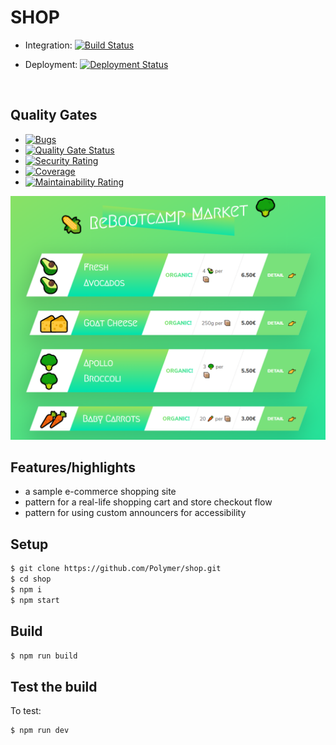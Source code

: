 # SHOP

- Integration: [![Build Status](https://dev.azure.com/alexismateo-org/super-market/_apis/build/status/super-market?branchName=master)](https://dev.azure.com/alexismateo-org/super-market/_build/latest?definitionId=4&branchName=master)

- Deployment: [![Deployment Status](https://vsrm.dev.azure.com/alexismateo-org/_apis/public/Release/badge/84431c95-62a6-4d2a-9672-7432ffaf6b82/1/1)](https://vsrm.dev.azure.com/alexismateo-org/_apis/public/Release/badge/84431c95-62a6-4d2a-9672-7432ffaf6b82/1/1)
<br/>

## Quality Gates
- [![Bugs](http://sonarqubecaribe.eastus2.cloudapp.azure.com/api/project_badges/measure?project=SuperMarket&metric=bugs)](http://sonarqubecaribe.eastus2.cloudapp.azure.com/dashboard?id=SuperMarket)
- [![Quality Gate Status](http://sonarqubecaribe.eastus2.cloudapp.azure.com/api/project_badges/measure?project=SuperMarket&metric=alert_status)](http://sonarqubecaribe.eastus2.cloudapp.azure.com/dashboard?id=SuperMarket)
- [![Security Rating](http://sonarqubecaribe.eastus2.cloudapp.azure.com/api/project_badges/measure?project=SuperMarket&metric=security_rating)](http://sonarqubecaribe.eastus2.cloudapp.azure.com/dashboard?id=SuperMarket)
- [![Coverage](http://sonarqubecaribe.eastus2.cloudapp.azure.com/api/project_badges/measure?project=SuperMarket&metric=coverage)](http://sonarqubecaribe.eastus2.cloudapp.azure.com/dashboard?id=SuperMarket)
- [![Maintainability Rating](http://sonarqubecaribe.eastus2.cloudapp.azure.com/api/project_badges/measure?project=SuperMarket&metric=sqale_rating)](http://sonarqubecaribe.eastus2.cloudapp.azure.com/dashboard?id=SuperMarket)

![shop screenshot](screenshot-supermarket-refactoring.png)

## Features/highlights

- a sample e-commerce shopping site
- pattern for a real-life shopping cart and store checkout flow
- pattern for using custom announcers for accessibility

## Setup
```bash
$ git clone https://github.com/Polymer/shop.git
$ cd shop
$ npm i
$ npm start
```

## Build
```bash
$ npm run build
```

## Test the build
To test:
```bash
$ npm run dev
```

